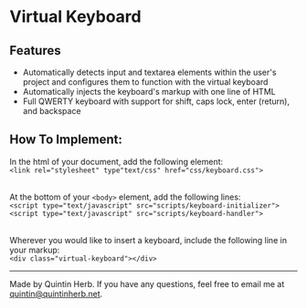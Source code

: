 # Virtual Keyboard

## Features

+ Automatically detects input and textarea elements within the user's project and configures them to function with the virtual keyboard
+ Automatically injects the keyboard's markup with one line of HTML
+ Full QWERTY keyboard with support for shift, caps lock, enter (return), and backspace

## How To Implement:

In the html <head> of your document, add the following element:<br>
  `<link rel="stylesheet" type"text/css" href="css/keyboard.css">`
  
<br>At the bottom of your ```<body>``` element, add the following lines:<br>
  `<script type="text/javascript" src="scripts/keyboard-initializer">`
  <br>`<script type="text/javascript" src="scripts/keyboard-handler">`
  
<br>Wherever you would like to insert a keyboard, include the following line in your markup:<br>
  `<div class="virtual-keyboard"></div>`
  
---

Made by Quintin Herb.
If you have any questions, feel free to email me at quintin@quintinherb.net.
